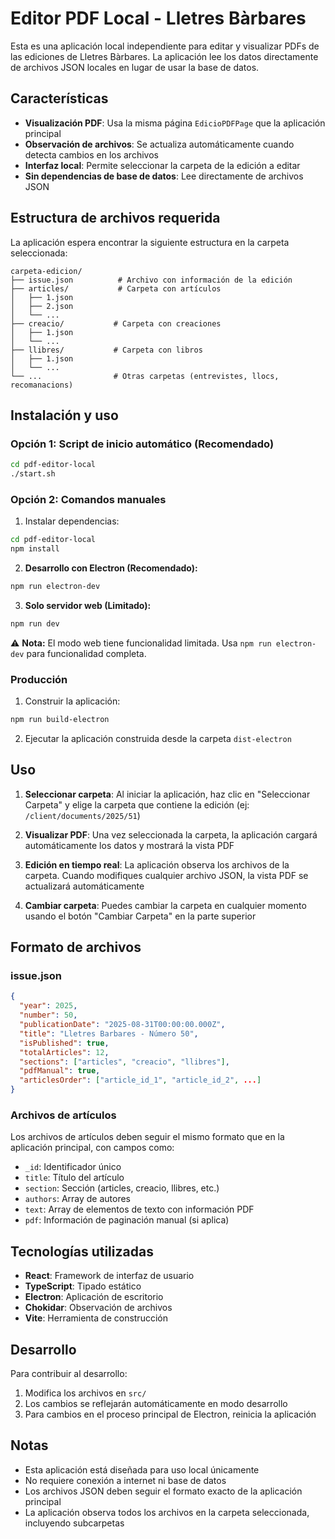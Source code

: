 # Editor PDF Local - Lletres Bàrbares

Esta es una aplicación local independiente para editar y visualizar PDFs de las ediciones de Lletres Bàrbares. La aplicación lee los datos directamente de archivos JSON locales en lugar de usar la base de datos.

## Características

- **Visualización PDF**: Usa la misma página `EdicioPDFPage` que la aplicación principal
- **Observación de archivos**: Se actualiza automáticamente cuando detecta cambios en los archivos
- **Interfaz local**: Permite seleccionar la carpeta de la edición a editar
- **Sin dependencias de base de datos**: Lee directamente de archivos JSON

## Estructura de archivos requerida

La aplicación espera encontrar la siguiente estructura en la carpeta seleccionada:

```
carpeta-edicion/
├── issue.json          # Archivo con información de la edición
├── articles/           # Carpeta con artículos
│   ├── 1.json
│   ├── 2.json
│   └── ...
├── creacio/           # Carpeta con creaciones
│   ├── 1.json
│   └── ...
├── llibres/           # Carpeta con libros
│   ├── 1.json
│   └── ...
└── ...                # Otras carpetas (entrevistes, llocs, recomanacions)
```

## Instalación y uso

### Opción 1: Script de inicio automático (Recomendado)

```bash
cd pdf-editor-local
./start.sh
```

### Opción 2: Comandos manuales

1. Instalar dependencias:
```bash
cd pdf-editor-local
npm install
```

2. **Desarrollo con Electron (Recomendado):**
```bash
npm run electron-dev
```

3. **Solo servidor web (Limitado):**
```bash
npm run dev
```
⚠️ **Nota:** El modo web tiene funcionalidad limitada. Usa `npm run electron-dev` para funcionalidad completa.

### Producción

1. Construir la aplicación:
```bash
npm run build-electron
```

2. Ejecutar la aplicación construida desde la carpeta `dist-electron`

## Uso

1. **Seleccionar carpeta**: Al iniciar la aplicación, haz clic en "Seleccionar Carpeta" y elige la carpeta que contiene la edición (ej: `/client/documents/2025/51`)

2. **Visualizar PDF**: Una vez seleccionada la carpeta, la aplicación cargará automáticamente los datos y mostrará la vista PDF

3. **Edición en tiempo real**: La aplicación observa los archivos de la carpeta. Cuando modifiques cualquier archivo JSON, la vista PDF se actualizará automáticamente

4. **Cambiar carpeta**: Puedes cambiar la carpeta en cualquier momento usando el botón "Cambiar Carpeta" en la parte superior

## Formato de archivos

### issue.json
```json
{
  "year": 2025,
  "number": 50,
  "publicationDate": "2025-08-31T00:00:00.000Z",
  "title": "Lletres Barbares - Número 50",
  "isPublished": true,
  "totalArticles": 12,
  "sections": ["articles", "creacio", "llibres"],
  "pdfManual": true,
  "articlesOrder": ["article_id_1", "article_id_2", ...]
}
```

### Archivos de artículos
Los archivos de artículos deben seguir el mismo formato que en la aplicación principal, con campos como:
- `_id`: Identificador único
- `title`: Título del artículo
- `section`: Sección (articles, creacio, llibres, etc.)
- `authors`: Array de autores
- `text`: Array de elementos de texto con información PDF
- `pdf`: Información de paginación manual (si aplica)

## Tecnologías utilizadas

- **React**: Framework de interfaz de usuario
- **TypeScript**: Tipado estático
- **Electron**: Aplicación de escritorio
- **Chokidar**: Observación de archivos
- **Vite**: Herramienta de construcción

## Desarrollo

Para contribuir al desarrollo:

1. Modifica los archivos en `src/`
2. Los cambios se reflejarán automáticamente en modo desarrollo
3. Para cambios en el proceso principal de Electron, reinicia la aplicación

## Notas

- Esta aplicación está diseñada para uso local únicamente
- No requiere conexión a internet ni base de datos
- Los archivos JSON deben seguir el formato exacto de la aplicación principal
- La aplicación observa todos los archivos en la carpeta seleccionada, incluyendo subcarpetas